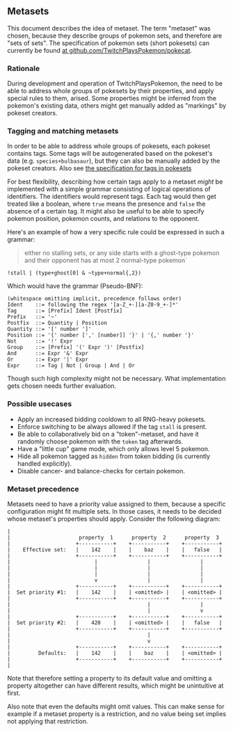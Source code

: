 
## Metasets

This document describes the idea of metaset.
The term "metaset" was chosen, because they describe groups of pokemon sets, and therefore are "sets of sets".
The specification of pokemon sets (short pokesets) can currently be found [at github.com/TwitchPlaysPokemon/pokecat](https://github.com/TwitchPlaysPokemon/pokecat/blob/master/pokesetspec.md).

### Rationale

During development and operation of TwitchPlaysPokemon,
the need to be able to address whole groups of pokesets by their properties,
and apply special rules to them, arised. Some properties might be inferred from the
pokemon's existing data, others might get manually added as "markings" by pokeset creators.

### Tagging and matching metasets

In order to be able to address whole groups of pokesets, each pokeset contains tags.
Some tags will be autogenerated based on the pokeset's data (e.g. `species+bulbasaur`),
but they can also be manually added by the pokeset creators.
Also see [the specification for tags in pokesets](https://github.com/TwitchPlaysPokemon/pokecat/blob/master/pokesetspec.md#obligatory-fields)

For best flexibility, describing how certain tags apply to a metaset _might_ be implemented
with a simple grammar consisting of logical operations of identifiers.
The identifiers would represent tags. Each tag would then get treated like a boolean,
where `true` means the presence and `false` the absence of a certain tag.
It might also be useful to be able to specify pokemon position, pokemon counts, and relations to the opponent.

Here's an example of how a very specific rule could be expressed in such a grammar: 
>either no stalling sets, or any side starts with a ghost-type pokemon and their opponent has at most 2 normal-type pokemon`

    !stall | (type+ghost[0] & ~type+normal{,2})

Which would have the grammar (Pseudo-BNF):

    (whitespace omitting implicit, precedence follows order)
    Ident    ::= following the regex '[a-Z_+-][a-Z0-9_+-]*'
    Tag      ::= [Prefix] Ident [Postfix]
    Prefix   ::= '~'
    Postfix  ::= Quantity | Position
    Quantity ::= '[' number ']'
    Position ::= '{' number [',' [number]] '}' | '{,' number '}'
    Not      ::= '!' Expr
    Group    ::= [Prefix] '(' Expr ')' [Postfix]
    And      ::= Expr '&' Expr
    Or       ::= Expr '|' Expr
    Expr     ::= Tag | Not | Group | And | Or

Though such high complexity might not be necessary.
What implementation gets chosen needs further evaluation.

### Possible usecases

- Apply an increased bidding cooldown to all RNG-heavy pokesets.
- Enforce switching to be always allowed if the tag `stall` is present.
- Be able to collaboratively bid on a "token"-metaset,
  and have it randomly choose pokemon with the `token` tag afterwards.
- Have a "little cup" game mode, which only allows level 5 pokemon.
- Hide all pokemon tagged as `hidden` from token bidding (is currently handled explicitly).
- Disable cancer- and balance-checks for certain pokemon.

### Metaset precedence

Metasets need to have a priority value assigned to them,
because a specific configuration might fit multiple sets.
In those cases, it needs to be decided whose metaset's properties should apply.
Consider the following diagram:

    |
    |                      property  1      property  2      property  3
    |                     +-----------+    +-----------+    +-----------+
    |    Effective set:   |    142    |    |    baz    |    |   false   |
    |                     +-----------+    +-----------+    +-----------+
    |                           |                |                |
    |                           |                |                |
    |                           |                |                |
    |                           v                |                |
    |                     +-----------+    +-----------+    +-----------+
    |  Set priority #1:   |    142    |    | <omitted> |    | <omitted> |
    |                     +-----------+    +-----------+    +-----------+
    |                                            |                |
    |                                            |                v
    |                     +-----------+    +-----------+    +-----------+
    |  Set priority #2:   |    420    |    | <omitted> |    |   false   |
    |                     +-----------+    +-----------+    +-----------+
    |                                            |
    |                                            v
    |                     +-----------+    +-----------+    +-----------+
    |         Defaults:   |    142    |    |    baz    |    | <omitted> |
    |                     +-----------+    +-----------+    +-----------+
    |

Note that therefore setting a property to its default value and omitting a property
altogether can have different results, which might be unintuitive at first.

Also note that even the defaults might omit values.
This can make sense for example if a metaset property is a restriction,
and no value being set implies not applying that restriction. 
